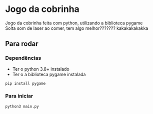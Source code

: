 # Jogo da cobrinha
Jogo da cobrinha feita com python, utilizando a biblioteca pygame <br>
Solta som de laser ao comer, tem algo melhor??????? kakakakakakka
## Para rodar
### Dependências
- Ter o python 3.8+ instalado
- Ter o a biblioteca pygame instalada
```sh
pip install pygame
```
### Para iniciar
```sh
python3 main.py
```

